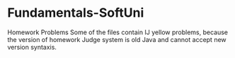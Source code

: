 # Fundamentals-SoftUni
Homework Problems
Some of the files contain IJ yellow problems, because the version of homework Judge system is old Java and cannot accept new version syntaxis.
